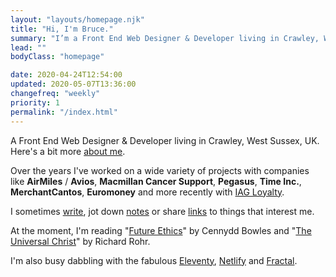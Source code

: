 ```yaml
---
layout: "layouts/homepage.njk"
title: "Hi, I'm Bruce."
summary: "I’m a Front End Web Designer & Developer living in Crawley, West Sussex, UK and have been helping people build & enhance their websites since 2003."
lead: ""
bodyClass: "homepage"

date: 2020-04-24T12:54:00
updated: 2020-05-07T13:36:00
changefreq: "weekly"
priority: 1
permalink: "/index.html"
---
```


A Front End Web Designer &amp; Developer living in Crawley, West Sussex, UK. Here's a bit more [about me][1].

Over the years I've worked on a wide variety of projects with companies like **AirMiles** / **Avios**, **Macmillan Cancer Support**, **Pegasus**, **Time Inc.**, **MerchantCantos**, **Euromoney** and more recently with [IAG Loyalty][2].

I sometimes [write][3], jot down [notes][4] or share [links][5] to things that interest me.

At the moment, I'm reading "[Future Ethics][6]" by Cennydd Bowles and "[The Universal Christ][7]" by Richard Rohr.

I'm also busy dabbling with the fabulous [Eleventy][8], [Netlify][9] and [Fractal][10].

[1]: /about
[2]: https://iagloyalty.com/
[3]: /writing
[4]: /notes
[5]: /links
[6]: https://www.future-ethics.com/
[7]: https://universalchrist.cac.org/
[8]: https://www.11ty.io/
[9]: https://www.netlify.com/
[10]: https://fractal.build/
